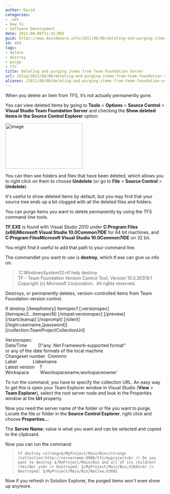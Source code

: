 ```yaml
---
author: David
categories:
- .net
- How To
- Software Development
date: 2011-08-08T11:32:00Z
guid: https://www.davidmoore.info/2011/08/08/deleting-and-purging-items-from-team-foundation-server/
id: 454
tags:
- delete
- destroy
- purge
- tfs
title: Deleting and purging items from Team Foundation Server
url: /blog/2011/08/08/deleting-and-purging-items-from-team-foundation-server/
aliases: /2011/08/08/deleting-and-purging-items-from-team-foundation-server/
---
```


When you delete an item from TFS, it’s not actually permanently gone.

You can view deleted items by going to **Tools** > **Options** > **Source Control** > **Visual Studio Team Foundation Server** and checking the **Show deleted items in the Source Control Explorer** option:

[<img style="background-image: none; margin: 0px; padding-left: 0px; padding-right: 0px; display: inline; padding-top: 0px; border: 0px;" title="image" src="/wp-content/uploads/2011/08/image_thumb.png" border="0" alt="image" width="244" height="143" />](/wp-content/uploads/2011/08/image.png)

You can then see folders and files that have been deleted, which allows you to right click on them to choose **Undelete** (or go to **File** > **Source Control** > **Undelete**).

It's useful to show deleted items by default, but you may find that your source tree ends up a bit clogged with all the deleted files and folders.

You can purge items you want to delete permanently by using the TFS command-line tools.

**TF.EXE** is found with Visual Studio 2010 under **C:Program Files (x86)Microsoft Visual Studio 10.0Common7IDE** for 64 bit machines, and **C:Program FilesMicrosoft Visual Studio 10.0Common7IDE** on 32 bit.

You might find it useful to add that path to your command line.

The commandlet you want to use is **destroy**, which tf.exe can give us info on:

> `C:WindowsSystem32>tf help destroy<br />
TF - Team Foundation Version Control Tool, Version 10.0.30319.1<br />
Copyright (c) Microsoft Corporation.  All rights reserved.</p>
<p>Destroys, or permanently deletes, version-controlled items from Team<br />
Foundation version control.</p>
<p>tf destroy [/keephistory] itemspec1 [;versionspec]<br />
[itemspec2...itemspecN] [/stopat:versionspec] [/preview]<br />
[/startcleanup] [/noprompt] [/silent]<br />
[/login:username,[password]]<br />
[/collection:TeamProjectCollectionUrl]</p>
<p>Versionspec:<br />
Date/Time         D"any .Net Framework-supported format"<br />
or any of the date formats of the local machine<br />
Changeset number  Cnnnnnn<br />
Label             Llabelname<br />
Latest version    T<br />
Workspace         Wworkspacename;workspaceowner`

To run the command, you have to specify the collection URL. An easy way to get this is open your Team Explorer window in Visual Studio (**View** > **Team Explorer**), select the root server node and look in the Properties window at the **Url** property.

Now you need the server name of the folder or file you want to purge. Locate the file or folder in the **Source Control Explorer**, right click and choose **Properties&#8230;**

The **Server Name:** value is what you want and can be selected and copied to the clipboard.

Now you can run the command:

> `tf destroy <strong>$/MyProject/Main/Bin</strong> /collection:http://servername:8080/tfs/myproject<br />
Do you want to destroy $/MyProject/Main/Bin and all of its children? (Yes/No) y<br />
Destroyed: $/MyProject/Main/Bin;X3601<br />
Destroyed: $/MyProject/Main/Bin/Native;X3601`

Now if you refresh in Solution Explorer, the purged items won't even show up anymore.